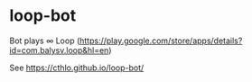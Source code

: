 # loop-bot
Bot plays ∞ Loop (https://play.google.com/store/apps/details?id=com.balysv.loop&hl=en)

See https://cthlo.github.io/loop-bot/
